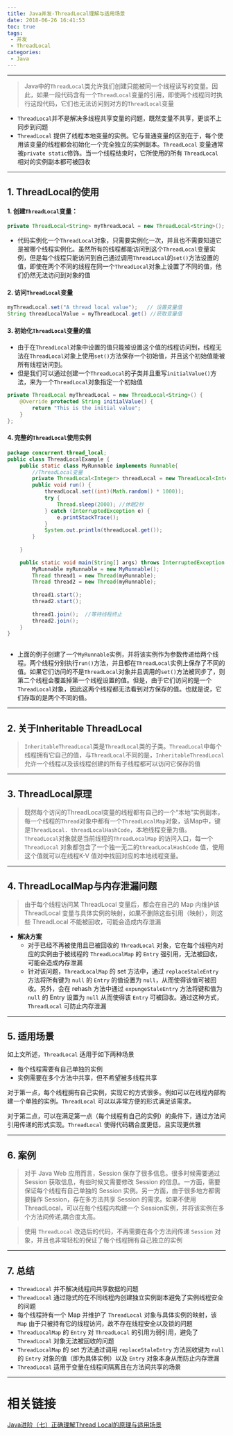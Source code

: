 ```yaml
---
title: Java并发-ThreadLocal理解与适用场景
date: 2018-06-26 16:41:53
toc: true
tags:
 - 并发
 - ThreadLocal
categories:
 - Java
---
```


---

> Java中的`ThreadLocal`类允许我们创建只能被同一个线程读写的变量。因此，如果一段代码含有一个`ThreadLocal`变量的引用，即使两个线程同时执行这段代码，它们也无法访问到对方的`ThreadLocal`变量

- `ThreadLocal`并不是解决多线程共享变量的问题，既然变量不共享，更谈不上同步到问题
- `ThreadLocal` 提供了线程本地变量的实例。它与普通变量的区别在于，每个使用该变量的线程都会初始化一个完全独立的实例副本。`ThreadLocal` 变量通常被`private static`修饰。当一个线程结束时，它所使用的所有 `ThreadLocal` 相对的实例副本都可被回收

---

 <!--more-->

## 1. ThreadLocal的使用

#### 1. 创建`ThreadLocal`变量：

```java
private ThreadLocal<String> myThreadLocal = new ThreadLocal<String>();  // 制定泛型类型
```

- 代码实例化一个`ThreadLocal`对象，只需要实例化一次，并且也不需要知道它是被哪个线程实例化。虽然所有的线程都能访问到这个`ThreadLocal`变量实例，但是每个线程只能访问到自己通过调用`ThreadLocal`的`set()`方法设置的值，即使在两个不同的线程在同一个`ThreadLocal`对象上设置了不同的值，他们仍然无法访问到对象的值

#### 2. 访问`ThreadLocal`变量

```java
myThreadLocal.set("A thread local value");   // 设置变量值
String threadLocalValue = myThreadLocal.get() //获取变量值
```
#### 3. 初始化`ThreadLocal`变量的值

- 由于在`ThreadLocal`对象中设置的值只能被设置这个值的线程访问到，线程无法在`ThreadLocal`对象上使用`set()`方法保存一个初始值，并且这个初始值能被所有线程访问到。
- 但是我们可以通过创建一个`ThreadLocal`的子类并且重写`initialValue()`方法，来为一个`ThreadLocal`对象指定一个初始值

```java
private ThreadLocal myThreadLocal = new ThreadLocal<String>() {
    @Override protected String initialValue() {
        return "This is the initial value";
    }
};
```
#### 4. 完整的`ThreadLocal`使用实例

```java
package concurrent.thread_local;
public class ThreadLocalExample {
    public static class MyRunnable implements Runnable{
        //ThreadLocal变量
        private ThreadLocal<Integer> threadLocal = new ThreadLocal<Integer>();
        public void run() {
            threadLocal.set((int)(Math.random() * 1000));
            try {
                Thread.sleep(2000); //休眠2秒
            } catch (InterruptedException e) {
                e.printStackTrace();
            }
            System.out.println(threadLocal.get());
        }
 
    }
 
    public static void main(String[] args) throws InterruptedException {
        MyRunnable myRunnable = new MyRunnable();
        Thread thread1 = new Thread(myRunnable);
        Thread thread2 = new Thread(myRunnable);
 
        thread1.start();
        thread2.start();
 
        thread1.join();  //等待线程终止
        thread2.join();
    }
}
 
```

- 上面的例子创建了一个`MyRunnable`实例，并将该实例作为参数传递给两个线程。两个线程分别执行`run()`方法，并且都在`ThreadLocal`实例上保存了不同的值。如果它们访问的不是`ThreadLocal`对象并且调用的`set()`方法被同步了，则第二个线程会覆盖掉第一个线程设置的值。但是，由于它们访问的是一个`ThreadLocal`对象，因此这两个线程都无法看到对方保存的值。也就是说，它们存取的是两个不同的值。

---

## 2. 关于Inheritable ThreadLocal

> `InheritableThreadLocal`类是`ThreadLocal`类的子类。`ThreadLocal`中每个线程拥有它自己的值，与`ThreadLocal`不同的是，`InheritableThreadLocal`允许一个线程以及该线程创建的所有子线程都可以访问它保存的值

---

## 3. ThreadLocal原理

>  既然每个访问的ThreadLocal变量的线程都有自己的一个“本地”实例副本，每一个线程的`Thread`对象中都有一个`ThreadLocalMap`对象，该Map中，键是`ThreadLocal. threadLocalHashCode`，本地线程变量为值。 `ThreadLocal`对象就是当前线程的`ThreadLocalMap` 的访问入口，每一个`ThreadLocal` 对象都包含了一个独一无二的`threadLocalHashCode` 值，使用这个值就可以在线程K-V 值对中找回对应的本地线程变量。

---

## 4. ThreadLocalMap与内存泄漏问题

> 由于每个线程访问某 ThreadLocal 变量后，都会在自己的 Map 内维护该 ThreadLocal 变量与具体实例的映射，如果不删除这些引用（映射），则这些 ThreadLocal 不能被回收，可能会造成内存泄漏

- **解决方案**
  - 对于已经不再被使用且已被回收的 `ThreadLocal` 对象，它在每个线程内对应的实例由于被线程的 `ThreadLocalMap` 的 `Entry` 强引用，无法被回收，可能会造成内存泄漏
  - 针对该问题，`ThreadLocalMap` 的 set 方法中，通过 `replaceStaleEntry` 方法将所有键为 `null` 的 `Entry` 的值设置为 `null`，从而使得该值可被回收。另外，会在 rehash 方法中通过 `expungeStaleEntry` 方法将键和值为 `null` 的 Entry 设置为 `null` 从而使得该 `Entry` 可被回收。通过这种方式，`ThreadLocal` 可防止内存泄漏

---

## 5. 适用场景

如上文所述，`ThreadLocal` 适用于如下两种场景

- 每个线程需要有自己单独的实例
- 实例需要在多个方法中共享，但不希望被多线程共享

对于第一点，每个线程拥有自己实例，实现它的方式很多。例如可以在线程内部构建一个单独的实例。`ThreadLocal` 可以以非常方便的形式满足该需求。

对于第二点，可以在满足第一点（每个线程有自己的实例）的条件下，通过方法间引用传递的形式实现。`ThreadLocal` 使得代码耦合度更低，且实现更优雅

---

## 6. 案例

>  对于 Java Web 应用而言，Session 保存了很多信息。很多时候需要通过 Session 获取信息，有些时候又需要修改 Session 的信息。一方面，需要保证每个线程有自己单独的 Session 实例。另一方面，由于很多地方都需要操作 Session，存在多方法共享 Session 的需求。如果不使用 ThreadLocal，可以在每个线程内构建一个 Session实例，并将该实例在多个方法间传递,耦合度太高。

> 使用 `ThreadLocal` 改造后的代码，不再需要在各个方法间传递 `Session` 对象，并且也非常轻松的保证了每个线程拥有自己独立的实例

---

## 7. 总结

- `ThreadLocal` 并不解决线程间共享数据的问题
- `ThreadLocal` 通过隐式的在不同线程内创建独立实例副本避免了实例线程安全的问题
- 每个线程持有一个 Map 并维护了 `ThreadLocal` 对象与具体实例的映射，该 `Map` 由于只被持有它的线程访问，故不存在线程安全以及锁的问题
- `ThreadLocalMap` 的 `Entry` 对 `ThreadLocal` 的引用为弱引用，避免了 `ThreadLocal` 对象无法被回收的问题
- `ThreadLocalMap` 的 set 方法通过调用 `replaceStaleEntry` 方法回收键为 `null` 的 `Entry` 对象的值（即为具体实例）以及 `Entry` 对象本身从而防止内存泄漏
- `ThreadLocal` 适用于变量在线程间隔离且在方法间共享的场景

---

# 相关链接

[Java进阶（七）正确理解Thread Local的原理与适用场景](http://www.jasongj.com/java/threadlocal/)